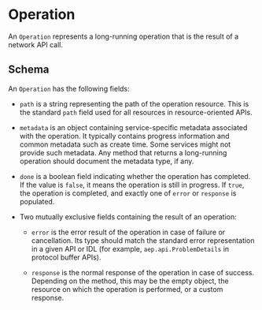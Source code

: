 # Operation

An `Operation` represents a long-running operation that is the result of a
network API call.

## Schema

An `Operation` has the following fields:

- `path` is a string representing the path of the operation resource. This is
  the standard `path` field used for all resources in resource-oriented APIs.

- `metadata` is an object containing service-specific metadata associated with
  the operation. It typically contains progress information and common metadata
  such as create time. Some services might not provide such metadata. Any method
  that returns a long-running operation should document the metadata type, if
  any.

- `done` is a boolean field indicating whether the operation has completed. If
  the value is `false`, it means the operation is still in progress. If `true`,
  the operation is completed, and exactly one of `error` or `response` is
  populated.

- Two mutually exclusive fields containing the result of an operation:

  - `error` is the error result of the operation in case of failure or
    cancellation. Its type should match the standard error representation in a
    given API or IDL (for example, `aep.api.ProblemDetails` in protocol buffer
    APIs).

  - `response` is the normal response of the operation in case of success.
    Depending on the method, this may be the empty object, the resource on which
    the operation is performed, or a custom response.

